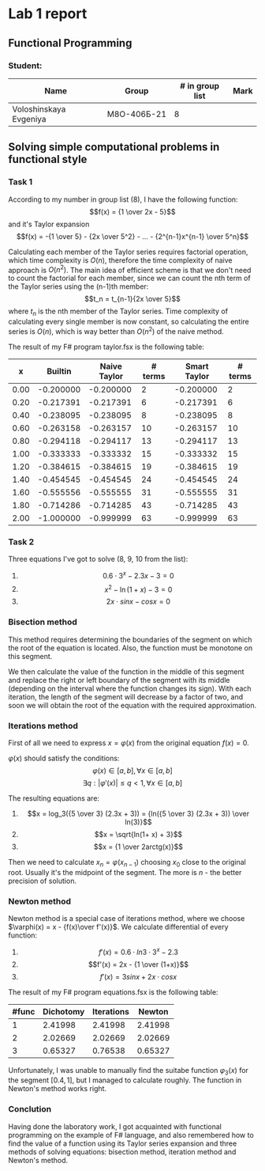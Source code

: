 # Lab 1 report

## Functional Programming

### Student: 
|Name        |Group      | # in group list |Mark|
|------------|-----------|-----------------|----|
|Voloshinskaya Evgeniya|М8О-406Б-21| 8              |    |

## Solving simple computational problems in functional style

### Task 1

According to my number in group list (8), I have the following function:
$$f(x) = {1 \over 2x - 5}$$
and it's Taylor expansion
$$f(x) = -{1 \over 5} - {2x \over 5^2} - … - {2^{n-1}x^{n-1} \over 5^n}$$


Calculating each member of the Taylor series requires factorial operation, which 
time complexity is $O(n)$, therefore the time complexity of naive approach is 
$O(n^2)$. The main idea of efficient scheme is that we don't need to count the
factorial for each member, since we can count the nth term of the Taylor 
series using the (n-1)th member:
$$t_n = t_{n-1}{2x \over 5}$$
where $t_n$ is the nth member of the Taylor series. Time complexity of calculating 
every single member is now constant, so calculating the entire series is 
$O(n)$, which is way better than $O(n^2)$ of the naive method. 


The result of my F# program taylor.fsx
is the following table:

|   x   |  Builtin  |     Naive Taylor     | # terms |     Smart Taylor    | # terms |
|-------|-----------|----------------------|---------|---------------------|---------|
|   0.00|  -0.200000|             -0.200000|        2|            -0.200000|        2|
|   0.20|  -0.217391|             -0.217391|        6|            -0.217391|        6|
|   0.40|  -0.238095|             -0.238095|        8|            -0.238095|        8|
|   0.60|  -0.263158|             -0.263157|       10|            -0.263157|       10|
|   0.80|  -0.294118|             -0.294117|       13|            -0.294117|       13|
|   1.00|  -0.333333|             -0.333332|       15|            -0.333332|       15|
|   1.20|  -0.384615|             -0.384615|       19|            -0.384615|       19|
|   1.40|  -0.454545|             -0.454545|       24|            -0.454545|       24|
|   1.60|  -0.555556|             -0.555555|       31|            -0.555555|       31|
|   1.80|  -0.714286|             -0.714285|       43|            -0.714285|       43|
|   2.00|  -1.000000|             -0.999999|       63|            -0.999999|       63|

### Task 2

Three equations I've got to solve (8, 9, 10 from the list):
1. $$0.6\cdot3^x - 2.3x - 3 = 0$$
2. $$x^2 - \ln(1+x)-3 = 0$$
3. $$2x\cdot sinx - cosx = 0$$

### Bisection method

This method requires determining the boundaries of the segment on which the root
of the equation is located. Also, the function must be monotone on this segment.

We then calculate the value of the function in the middle of this segment and
replace the right or left boundary of the segment with its middle (depending on
the interval where the function changes its sign). With each iteration, the length
of the segment will decrease by a factor of two, and soon we will obtain the root
of the equation with the required approximation.

### Iterations method

First of all we need to express $x = \varphi (x)$ from the original equation 
$f(x) = 0$.

$\varphi (x)$ should satisfy the conditions:
$$\varphi (x) \in [a, b], \forall x \in [a, b]$$
$$\exists q: |\varphi' (x)| \leq q < 1, \forall x \in [a, b]$$


The resulting equations are:
1. $$x = log_3({5 \over 3} (2.3x + 3)) = {ln({5 \over 3} (2.3x + 3)) \over ln(3)}$$
2. $$x = \sqrt{ln(1+ x) + 3}$$
3. $$x = {1 \over 2arctg(x)}$$

Then we need to calculate $x_n = \varphi(x_{n - 1})$ choosing $x_0$ close 
to the original root. Usually it's the midpoint of the segment.
The more is $n$ - the better precision of solution.

### Newton method

Newton method is a special case of iterations method, where we choose 
$\varphi(x) = x - {f(x)\over f'(x)}$. We calculate differential of 
every function:
1. $$f'(x) =  0.6\cdot ln3\cdot 3^x - 2.3$$
2. $$f'(x) = 2x - {1 \over (1+x)}$$
3. $$f'(x) = 3sin x + 2x\cdot cosx$$

The result of my F# program equations.fsx
is the following table:

| #func | Dichotomy | Iterations |  Newton   |
|-------|-----------|------------|-----------|
|   1   |   2.41998 |    2.41998 |   2.41998 |
|   2   |   2.02669 |    2.02669 |   2.02669 |
|   3   |   0.65327 |    0.76538 |   0.65327 |

Unfortunately, I was unable to manually find the suitabe function $\varphi_3 (x)$ for the segment $[0.4, 1]$, but I managed to calculate roughly. The function in Newton's method works right.

### Conclution

Having done the laboratory work, I got acquainted with functional programming
on the example of F# language, and also remembered how to find the value of a
function using its Taylor series expansion and three methods of solving equations:
bisection method, iteration method and Newton's method.

